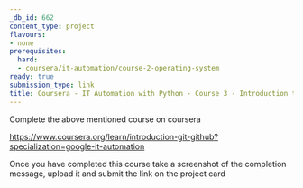 ```yaml
---
_db_id: 662
content_type: project
flavours:
- none
prerequisites:
  hard:
  - coursera/it-automation/course-2-operating-system
ready: true
submission_type: link
title: Coursera - IT Automation with Python - Course 3 - Introduction to Git and GitHub
---
```


Complete the above mentioned course on coursera

https://www.coursera.org/learn/introduction-git-github?specialization=google-it-automation

Once you have completed this course take a screenshot of the completion message, upload it and submit the link on the project card